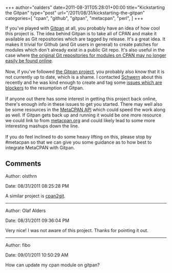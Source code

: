 +++
author="oalders"
date=2011-08-31T05:28:01+00:00
title="Kickstarting the Gitpan"
type="post"
url="/2011/08/31/kickstarting-the-gitpan"
categories=[
  "cpan",
  "github",
  "gitpan",
  "metacpan",
  "perl",
]
+++

If you\'ve played with [Gitpan](https://github.com/gitpan) at all, you
probably have an idea of how cool this project is. The idea behind
Gitpan is to take all of CPAN and make it available as Git repositories
which are tagged by release. It\'s a great idea. It makes it trivial for
Github (and Git users in general) to create patches for modules which
don\'t already exist in a public Git repo. It\'s also useful in the case
where [the original Git repositories for modules on CPAN may no longer
easily be found online](http://marcel-maint.github.com/).\
\
Now, if you\'ve followed [the Gitpan
project](https://github.com/schwern/gitpan), you probably also know that
it is not currently up to date, which is a shame. I contacted
[Schwern](https://metacpan.org/author/MSCHWERN) about this recently and
he was kind enough to create and tag some [issues which are
blockers](https://github.com/schwern/gitpan/issues?sort=created&labels=getting+it+running+again&direction=desc&state=open)
to the resumption of Gitpan.\
\
If anyone out there has some interest in getting this project back
online, there\'s enough info in these issues to get you started. There
may well also be some resources in the [MetaCPAN
API](https://github.com/CPAN-API/cpan-api/wiki/Beta-API-docs) which
could speed the work along as well. If Gitpan gets back up and running
it would be one more resource we could link to from
[metacpan.org](http://metacpan.org) and could likely lead to some more
interesting mashups down the line.\
\
If you do feel inclined to do some heavy lifting on this, please stop by
#metacpan so that we can give you some guidance as to how best to
integrate MetaCPAN with Gitpan.

## Comments

Author: olsthrn

Date: 08/31/2011 08:25:28 PM

  A similar project is <a href="https://github.com/ggoossen/cpan2git" rel="nofollow">cpan2git</a>.


---

Author: Olaf Alders

Date: 08/31/2011 09:36:04 PM

  Very nice! I was not aware of this project. Thanks for pointing it out. 


---

Author: fibo

Date: 09/01/2011 10:50:29 AM

  How can update my cpan module on gitpan?

